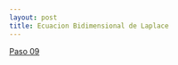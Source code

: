 ```yaml
---
layout: post
title: Ecuacion Bidimensional de Laplace
---
```


[Paso 09 ](http://nbviewer.ipython.org/github/ja0335/Course_12_steps_to_Navier_Stokes/blob/master/Step%209.%20Laplace%20Equation.ipynb)
